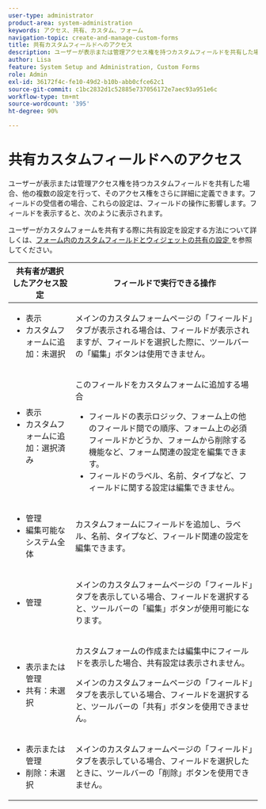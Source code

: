 ```yaml
---
user-type: administrator
product-area: system-administration
keywords: アクセス、共有、カスタム、フォーム
navigation-topic: create-and-manage-custom-forms
title: 共有カスタムフィールドへのアクセス
description: ユーザーが表示または管理アクセス権を持つカスタムフィールドを共有した場合、他の複数の設定を行って、そのアクセス権をさらに詳細に定義できます。フィールドの受信者の場合、これらの設定は、フィールドの操作に影響します。フィールドを表示すると、次のように表示されます。
author: Lisa
feature: System Setup and Administration, Custom Forms
role: Admin
exl-id: 36172f4c-fe10-49d2-b10b-abb0cfce62c1
source-git-commit: c1bc2832d1c52885e737056172e7aec93a951e6c
workflow-type: tm+mt
source-wordcount: '395'
ht-degree: 90%

---
```


# 共有カスタムフィールドへのアクセス

ユーザーが表示または管理アクセス権を持つカスタムフィールドを共有した場合、他の複数の設定を行って、そのアクセス権をさらに詳細に定義できます。フィールドの受信者の場合、これらの設定は、フィールドの操作に影響します。フィールドを表示すると、次のように表示されます。

ユーザーがカスタムフォームを共有する際に共有設定を設定する方法について詳しくは、[&#x200B; フォーム内のカスタムフィールドとウィジェットの共有の設定 &#x200B;](/help/quicksilver/administration-and-setup/customize-workfront/create-manage-custom-forms/form-designer/manage-a-form/share-custom-fields.md) を参照してください。

<table style="table-layout:auto"> 
 <col> 
 <col> 
 <thead> 
  <tr> 
   <th>共有者が選択したアクセス設定</th> 
   <th>フィールドで実行できる操作</th> 
  </tr> 
 </thead> 
 <tbody> 
  <tr> 
   <td> 
    <ul> 
     <li>表示</li> 
     <li>カスタムフォームに追加：未選択</li> 
    </ul> </td> 
   <td> <p>メインのカスタムフォームページの「フィールド」タブが表示される場合は、フィールドが表示されますが、フィールドを選択した際に、ツールバーの「編集」ボタンは使用できません。</p> </td> 
  </tr> 
  <tr> 
   <td> 
    <ul> 
     <li>表示</li> 
     <li>カスタムフォームに追加：選択済み</li> 
    </ul> </td> 
   <td> <p>このフィールドをカスタムフォームに追加する場合</p> 
    <ul> 
     <li>フィールドの表示ロジック、フォーム上の他のフィールド間での順序、フォーム上の必須フィールドかどうか、フォームから削除する機能など、フォーム関連の設定を編集できます。</li> 
     <li>フィールドのラベル、名前、タイプなど、フィールドに関する設定は編集できません。</li> 
    </ul> </td> 
  </tr> 
  <tr> 
   <td> 
    <ul> 
     <li>管理</li> 
     <li>編集可能なシステム全体</li> 
    </ul> </td> 
   <td>カスタムフォームにフィールドを追加し、ラベル、名前、タイプなど、フィールド関連の設定を編集できます。</td> 
  </tr> 
  <tr> 
   <td> 
    <ul> 
     <li>管理</li> 
    </ul> </td> 
   <td> <p>メインのカスタムフォームページの「フィールド」タブを表示している場合、フィールドを選択すると、ツールバーの「編集」ボタンが使用可能になります。</p> </td> 
  </tr> 
  <tr> 
   <td> 
    <ul> 
     <li>表示または管理</li> 
     <li>共有：未選択</li> 
    </ul> </td> 
   <td> <p>カスタムフォームの作成または編集中にフィールドを表示した場合、共有設定は表示されません。</p> <p>メインのカスタムフォームページの「フィールド」タブを表示している場合、フィールドを選択すると、ツールバーの「共有」ボタンを使用できません。</p> </td> 
  </tr> 
  <tr> 
   <td> 
    <ul> 
     <li>表示または管理</li> 
     <li>削除：未選択</li> 
    </ul> </td> 
   <td> <p>メインのカスタムフォームページの「フィールド」タブを表示している場合、フィールドを選択したときに、ツールバーの「削除」ボタンを使用できません。</p> </td> 
  </tr> 
 </tbody> 
</table>
